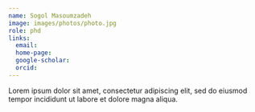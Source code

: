 ```yaml
---
name: Sogol Masoumzadeh
image: images/photos/photo.jpg
role: phd
links:
  email:
  home-page:
  google-scholar:
  orcid: 
---
```


Lorem ipsum dolor sit amet, consectetur adipiscing elit, sed do eiusmod tempor incididunt ut labore et dolore magna aliqua.
